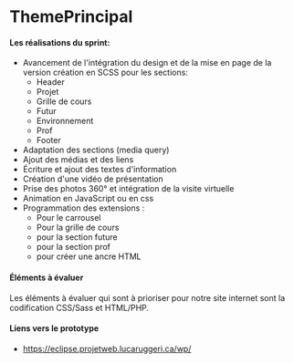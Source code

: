 # ThemePrincipal
 
#### Les réalisations du sprint:
- Avancement de l'intégration du design et de la mise en page de la version création en SCSS pour les sections:
    - Header
    - Projet
    - Grille de cours
    - Futur
    - Environnement
    - Prof
    - Footer
 - Adaptation des sections (media query)
 - Ajout des médias et des liens
 - Écriture et ajout des textes d'information
 - Création d'une vidéo de présentation
 - Prise des photos 360° et intégration de la visite virtuelle
 - Animation en JavaScript ou en css
 - Programmation des extensions :
    - Pour le carrousel
    - Pour la grille de cours
    - pour la section future
    - pour la section prof
    - pour créer une ancre HTML

#### Éléments à évaluer
Les éléments à évaluer qui sont à prioriser pour notre site internet sont la codification CSS/Sass et HTML/PHP.

#### Liens vers le prototype
- https://eclipse.projetweb.lucaruggeri.ca/wp/
